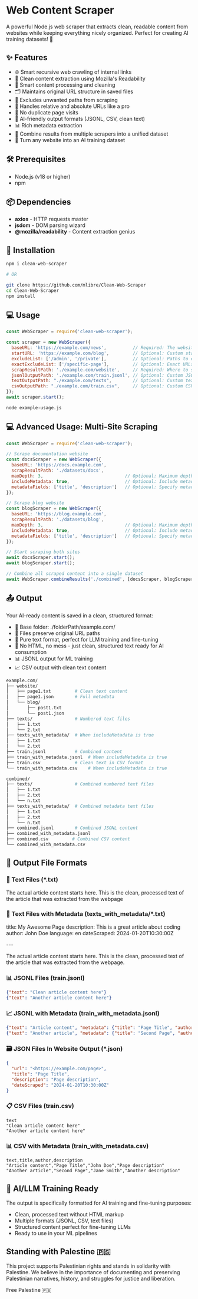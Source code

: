 # Web Content Scraper

A powerful Node.js web scraper that extracts clean, readable content from websites while keeping everything nicely organized. Perfect for creating AI training datasets! 🤖

## ✨ Features

- 🌐 Smart recursive web crawling of internal links
- 📝 Clean content extraction using Mozilla's Readability
- 🧹 Smart content processing and cleaning
- 🗂️ Maintains original URL structure in saved files
- 🚫 Excludes unwanted paths from scraping
- 🔄 Handles relative and absolute URLs like a pro
- 🎯 No duplicate page visits
- 🤖 AI-friendly output formats (JSONL, CSV, clean text)
- 📊 Rich metadata extraction
- 📁 Combine results from multiple scrapers into a unified dataset
- 🎯 Turn any website into an AI training dataset

## 🛠️ Prerequisites

- Node.js (v18 or higher)
- npm

## 📦 Dependencies

- **axios** - HTTP requests master
- **jsdom** - DOM parsing wizard
- **@mozilla/readability** - Content extraction genius

## 🚀 Installation

```bash
npm i clean-web-scraper

# OR

git clone https://github.com/mlibre/Clean-Web-Scraper
cd Clean-Web-Scraper
npm install
```

## 💻 Usage

```js
const WebScraper = require('clean-web-scraper');

const scraper = new WebScraper({
  baseURL: 'https://example.com/news',          // Required: The website base url to scrape
  startURL: 'https://example.com/blog',         // Optional: Custom starting URL
  excludeList: ['/admin', '/private'],          // Optional: Paths to exclude
  exactExcludeList: ['/specific-page'],         // Optional: Exact URLs to exclude
  scrapResultPath: './example.com/website',     // Required: Where to save the content
  jsonlOutputPath: './example.com/train.jsonl', // Optional: Custom JSONL output path
  textOutputPath: "./example.com/texts",        // Optional: Custom text output path
  csvOutputPath: "./example.com/train.csv",     // Optional: Custom CSV output path
});
await scraper.start();
```

```bash
node example-usage.js
```

## 💻 Advanced Usage: Multi-Site Scraping

```js
const WebScraper = require('clean-web-scraper');

// Scrape documentation website
const docsScraper = new WebScraper({
  baseURL: 'https://docs.example.com',
  scrapResultPath: './datasets/docs',
  maxDepth: 3,                               // Optional: Maximum depth for recursive crawling
  includeMetadata: true,                     // Optional: Include metadata in output files
  metadataFields: ['title', 'description']   // Optional: Specify metadata fields to include
});

// Scrape blog website
const blogScraper = new WebScraper({
  baseURL: 'https://blog.example.com',
  scrapResultPath: './datasets/blog',
  maxDepth: 3,                               // Optional: Maximum depth for recursive crawling
  includeMetadata: true,                     // Optional: Include metadata in output files
  metadataFields: ['title', 'description']   // Optional: Specify metadata fields to include
});

// Start scraping both sites
await docsScraper.start();
await blogScraper.start();

// Combine all scraped content into a single dataset
await WebScraper.combineResults('./combined', [docsScraper, blogScraper]);
```

## 📤 Output

Your AI-ready content is saved in a clean, structured format:

- 📁 Base folder: ./folderPath/example.com/
- 📑 Files preserve original URL paths
- 📝 Pure text format, perfect for LLM training and fine-tuning
- 🤖 No HTML, no mess - just clean, structured text ready for AI consumption
- 📊 JSONL output for ML training
- 📈 CSV output with clean text content

```bash
example.com/
├── website/
│   ├── page1.txt         # Clean text content
│   ├── page1.json        # Full metadata
│   └── blog/
│       ├── post1.txt
│       └── post1.json
├── texts/                # Numbered text files
│   ├── 1.txt
│   └── 2.txt
├── texts_with_metadata/  # When includeMetadata is true
│   ├── 1.txt
│   └── 2.txt
├── train.jsonl           # Combined content
├── train_with_metadata.jsonl  # When includeMetadata is true
├── train.csv             # Clean text in CSV format
└── train_with_metadata.csv    # When includeMetadata is true

combined/
├── texts/                # Combined numbered text files
│   ├── 1.txt
│   ├── 2.txt
│   └── n.txt
├── texts_with_metadata/  # Combined metadata text files
│   ├── 1.txt
│   ├── 2.txt
│   └── n.txt
├── combined.jsonl        # Combined JSONL content
├── combined_with_metadata.jsonl
├── combined.csv         # Combined CSV content
└── combined_with_metadata.csv
```

## 📄 Output File Formats

### 📝 Text Files (*.txt)

The actual article content starts here. This is the clean, processed text of the article that was extracted from the webpage

### 📑 Text Files with Metadata (texts_with_metadata/*.txt)

title: My Awesome Page
description: This is a great article about coding
author: John Doe
language: en
dateScraped: 2024-01-20T10:30:00Z

\-\-\-

The actual article content starts here. This is the clean, processed text of the article that was extracted from the webpage.

### 📊 JSONL Files (train.jsonl)

```json
{"text": "Clean article content here"}
{"text": "Another article content here"}
```

### 📈 JSONL with Metadata (train_with_metadata.jsonl)

```json
{"text": "Article content", "metadata": {"title": "Page Title", "author": "John Doe"}}
{"text": "Another article", "metadata": {"title": "Second Page", "author": "Jane Smith"}}
```

### 🗃️ JSON Files In Website Output  (*.json)

```json
{
  "url": "<https://example.com/page>",
  "title": "Page Title",
  "description": "Page description",
  "dateScraped": "2024-01-20T10:30:00Z"
}
```

### 📋 CSV Files (train.csv)

```csv
text
"Clean article content here"
"Another article content here"
```

### 📊 CSV with Metadata (train_with_metadata.csv)

```csv
text,title,author,description
"Article content","Page Title","John Doe","Page description"
"Another article","Second Page","Jane Smith","Another description"
```

## 🤖 AI/LLM Training Ready

The output is specifically formatted for AI training and fine-tuning purposes:

- Clean, processed text without HTML markup
- Multiple formats (JSONL, CSV, text files)
- Structured content perfect for fine-tuning LLMs
- Ready to use in your ML pipelines

## Standing with Palestine 🇵🇸

This project supports Palestinian rights and stands in solidarity with Palestine. We believe in the importance of documenting and preserving Palestinian narratives, history, and struggles for justice and liberation.

Free Palestine 🇵🇸
